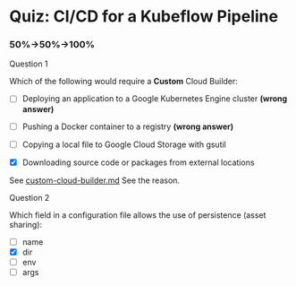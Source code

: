 # Quiz: CI/CD for a Kubeflow Pipeline

### 50%->50%->100%

Question 1

Which of the following would require a **Custom** Cloud Builder:

- [ ] Deploying an application to a Google Kubernetes Engine cluster **(wrong answer)**
- [ ] Pushing a Docker container to a registry **(wrong answer)**
- [ ] Copying a local file to Google Cloud Storage with gsutil
- [x] Downloading source code or packages from external locations



See [custom-cloud-builder.md](../custom-cloud-builder.md) See the reason.



Question 2

Which field in a configuration file allows the use of persistence (asset sharing):

- [ ] name
- [x] dir
- [ ] env
- [ ] args
